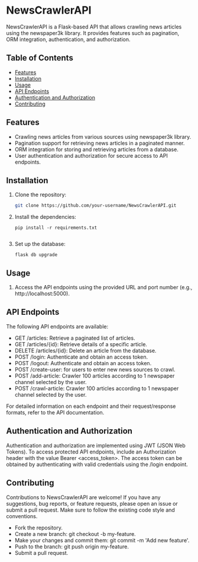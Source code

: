 # NewsCrawlerAPI

NewsCrawlerAPI is a Flask-based API that allows crawling news articles using the newspaper3k library. It provides features such as pagination, ORM integration, authentication, and authorization.

## Table of Contents

- [Features](#features)
- [Installation](#installation)
- [Usage](#usage)
- [API Endpoints](#api-endpoints)
- [Authentication and Authorization](#authentication-and-authorization)
- [Contributing](#contributing)

## Features

- Crawling news articles from various sources using newspaper3k library.
- Pagination support for retrieving news articles in a paginated manner.
- ORM integration for storing and retrieving articles from a database.
- User authentication and authorization for secure access to API endpoints.

## Installation

1. Clone the repository:

   ```bash
   git clone https://github.com/your-username/NewsCrawlerAPI.git

2. Install the dependencies:
   ```
   pip install -r requirements.txt
 
3. Set up the database:
   ```
   flask db upgrade
## Usage

1. Access the API endpoints using the provided URL and port number (e.g., http://localhost:5000).

## API Endpoints

The following API endpoints are available:
- GET /articles: Retrieve a paginated list of articles.
- GET /articles/{id}: Retrieve details of a specific article.
- DELETE /articles/{id}: Delete an article from the database.
- POST /login: Authenticate and obtain an access token.
- POST /logout: Authenticate and obtain an access token.
- POST /create-user: for users to enter new news sources to crawl.
- POST /add-article: Crawler 100 articles according to 1 newspaper channel selected by the user.
- POST /crawl-article: Crawler 100 articles according to 1 newspaper channel selected by the user.

For detailed information on each endpoint and their request/response formats, refer to the API documentation.

## Authentication and Authorization

Authentication and authorization are implemented using JWT (JSON Web Tokens). To access protected API endpoints, include an Authorization header with the value Bearer <access_token>. The access token can be obtained by authenticating with valid credentials using the /login endpoint.

## Contributing

Contributions to NewsCrawlerAPI are welcome! If you have any suggestions, bug reports, or feature requests, please open an issue or submit a pull request. Make sure to follow the existing code style and conventions.

- Fork the repository.
- Create a new branch: git checkout -b my-feature.
- Make your changes and commit them: git commit -m 'Add new feature'.
- Push to the branch: git push origin my-feature.
- Submit a pull request.
